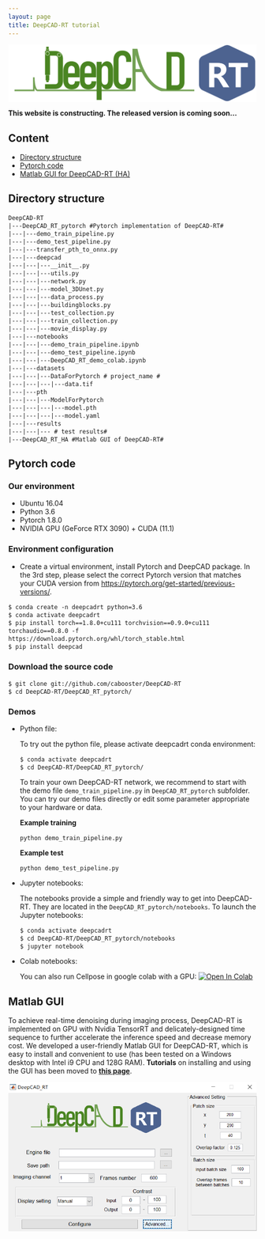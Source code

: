 ```yaml
---
layout: page
title: DeepCAD-RT tutorial
---
```


<img src="https://github.com/STAR-811/Deepcad-RT-page/blob/master/images/logo.PNG?raw=true" width="800" align="middle">



**This website is constructing. The released version is coming soon...**

## Content

- [Directory structure](#directory-structure)
- [Pytorch code](#pytorch-code)
- [Matlab GUI  for DeepCAD-RT (HA)](#matlab-gui--for-deepcad-rt-ha)

## Directory structure

```
DeepCAD-RT
|---DeepCAD_RT_pytorch #Pytorch implementation of DeepCAD-RT#
|---|---demo_train_pipeline.py
|---|---demo_test_pipeline.py
|---|---transfer_pth_to_onnx.py
|---|---deepcad
|---|---|---__init__.py
|---|---|---utils.py
|---|---|---network.py
|---|---|---model_3DUnet.py
|---|---|---data_process.py
|---|---|---buildingblocks.py
|---|---|---test_collection.py
|---|---|---train_collection.py
|---|---|---movie_display.py
|---|---notebooks
|---|---|---demo_train_pipeline.ipynb
|---|---|---demo_test_pipeline.ipynb
|---|---|---DeepCAD_RT_demo_colab.ipynb
|---|---datasets
|---|---|---DataForPytorch # project_name #
|---|---|---|---data.tif
|---|---pth
|---|---|---ModelForPytorch
|---|---|---|---model.pth
|---|---|---|---model.yaml
|---|---results
|---|---|--- # test results#
|---DeepCAD_RT_HA #Matlab GUI of DeepCAD-RT#
```

## Pytorch code

### Our environment 

* Ubuntu 16.04 
* Python 3.6
* Pytorch 1.8.0
* NVIDIA GPU (GeForce RTX 3090) + CUDA (11.1)

### Environment configuration

* Create a virtual environment, install Pytorch and DeepCAD package. In the 3rd step, please select the correct Pytorch version that matches your CUDA version from https://pytorch.org/get-started/previous-versions/.

```
$ conda create -n deepcadrt python=3.6
$ conda activate deepcadrt
$ pip install torch==1.8.0+cu111 torchvision==0.9.0+cu111 torchaudio==0.8.0 -f https://download.pytorch.org/whl/torch_stable.html
$ pip install deepcad
```

### Download the source code

```
$ git clone git://github.com/cabooster/DeepCAD-RT
$ cd DeepCAD-RT/DeepCAD_RT_pytorch/
```

### Demos

- Python file: 

  To try out the python file, please activate deepcadrt conda environment:

  ```
  $ conda activate deepcadrt
  $ cd DeepCAD-RT/DeepCAD_RT_pytorch/
  ```

  To  train your own DeepCAD-RT network, we recommend to start with the demo file `demo_train_pipeline.py`  in `DeepCAD_RT_pytorch` subfolder. You can try our demo files directly or edit some parameter appropriate to your hardware or data.

  **Example training**

  ```
  python demo_train_pipeline.py
  ```

  **Example test**

  ```
  python demo_test_pipeline.py
  ```

- Jupyter notebooks: 

  The notebooks provide a simple and friendly way to get into DeepCAD-RT. They are located in the `DeepCAD_RT_pytorch/notebooks`. To launch  the Jupyter notebooks:

  ```
  $ conda activate deepcadrt
  $ cd DeepCAD-RT/DeepCAD_RT_pytorch/notebooks
  $ jupyter notebook
  ```

- Colab notebooks: 

  You can also run Cellpose in google colab with a GPU: [![Open In Colab](https://colab.research.google.com/assets/colab-badge.svg)](https://colab.research.google.com/github/STAR-811/DeepCAD-RT/blob/main/DeepCAD_RT_pytorch/notebooks/DeepCAD_RT_demo_colab.ipynb)

## Matlab GUI 

To achieve real-time denoising during imaging process, DeepCAD-RT is implemented on GPU with Nvidia TensorRT and delicately-designed time sequence to further accelerate the inference speed and decrease memory cost. We developed a user-friendly Matlab GUI for DeepCAD-RT, which is easy to install and convenient to use (has been tested on a Windows desktop with Intel i9 CPU and 128G RAM).  **Tutorials** on installing and using the GUI has been moved to [**this page**](https://github.com/STAR-811/DeepCAD-RT/tree/main/DeepCAD_RT_HA).  

<div style="align: center">

​              <img src="https://github.com/STAR-811/Deepcad-RT-page/blob/master/images/GUI.png?raw=true" width="600" align="middle">   


